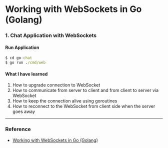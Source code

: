 # Working with WebSockets in Go (Golang)

### 1. Chat Application with WebSockets

#### Run Application

```cmd
$ cd go-chat
$ go run ./cmd/web
```

#### What I have learned

1. How to upgrade connection to WebSocket
2. How to communicate from server to client and from client to server via WebSocket
3. How to keep the connection alive using goroutines
4. How to reconnect to the WebSocket from client side when the server goes away

---

### Reference

- [Working with WebSockets in Go (Golang)](https://www.udemy.com/course/working-with-websockets-in-go/)
